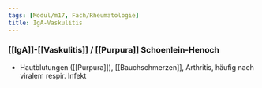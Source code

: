 ```yaml
---
tags: [Modul/m17, Fach/Rheumatologie]
title: IgA-Vaskulitis
---
```

### [[IgA]]-[[Vaskulitis]] / [[Purpura]] Schoenlein-Henoch
- Hautblutungen ([[Purpura]]), [[Bauchschmerzen]], Arthritis, häufig nach viralem respir. Infekt